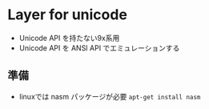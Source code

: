 ﻿Layer for unicode
=================

- Unicode API を持たない9x系用
- Unicode API を ANSI API でエミュレーションする

## 準備

- linuxでは nasm パッケージが必要
  `apt-get install nasm`
  
